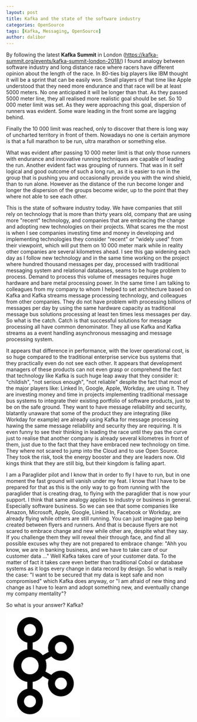 ```yaml
---
layout: post
title: Kafka and the state of the software industry
categories: OpenSource
tags: [Kafka, Messaging, OpenSource]
author: dalibor
---
```


By following the latest **Kafka Summit** in London (<https://kafka-summit.org/events/kafka-summit-london-2018/>) I found analogy between software industry and long distance race where racers have different opinion about the length of the race. In 80-ties big players like IBM thought it will be a sprint that can be easily won. Small players of that time like Apple understood that they need more endurance and that race will be at least 5000 meters. No one anticipated it will be longer than that. As they passed 5000 meter line, they all realised more realistic goal should be set. So 10 000 meter limit was set. As they were approaching this goal, dispersion of runners was evident. Some ware leading in the front some are lagging behind.

Finally the 10 000 limit was reached, only to discover that there is long way of uncharted territory in front of them. Nowadays no one is certain anymore is that a full marathon to be run, ultra marathon or something else.

What was evident after passing 10 000 meter limit is that only those runners with endurance and innovative running techniques are capable of leading the run. Another evident fact was grouping of runners. That was in it self logical and good outcome of such a long run, as it is easier to run in the group that is pushing you and occasionally provide you with the wind shield, than to run alone. However as the distance of the run become longer and longer the dispersion of the groups become wider, up to the point that they where not able to see each other.

This is the state of software industry today. We have companies that still rely on technology that is more than thirty years old, company that are using more "recent" technology, and companies that are embracing the change and adopting new technologies on their projects. What scares me the most is when I see companies investing time and money in developing and implementing technologies they consider "recent" or "widely used" from their viewpoint, which will put them on 10 000 meter mark while in reality other companies are several kilometres ahead. I see this gap widening each day as I follow new technology and in the same time working on the project where hundred thousand messages per day, processed with traditional messaging system and relational databases, seams to be huge problem to process. Demand to process this volume of messages requires huge hardware and bare metal processing power. In the same time I am talking to colleagues from my company to whom I helped to set architecture based on Kafka and Kafka streams message processing technology, and colleagues from other companies. They do not have problem with processing billions of messages per day by using the same hardware capacity as traditional message bus solutions processing at least ten times less messages per day. So what is the catch. Catch is that successful solutions for message processing all have common denominator. They all use Kafka and Kafka streams as a event handling asynchronous messaging and message processing system.

It appears that difference in performance, with the lover operational cost, is so huge compared to the traditional enterprise service bus systems that they practically even do not see each other. It appears that development managers of these products can not even grasp or comprehend the fact that technology like Kafka is such huge leap away that they consider it: "childish", "not serious enough", "not reliable" despite the fact that most of the major players like: Linked In, Google, Apple, Workday, are using it. They are investing money and time in projects implementing traditional message bus systems to integrate their existing portfolio of software products, just to be on the safe ground. They want to have message reliability and security, blatantly unaware that some of the product they are integrating (like Workday for example) are already using Kafka for message processing hawing the same message reliability and security they are requiring. It is even funny to see their thinking in leading the race until they pas the curve just to realise that another company is already several kilometres in front of them, just due to the fact that they have embraced new technology on time. They where not scared to jump into the Cloud and to use Open Source. They took the risk, took the energy booster and they are leaders now. Old kings think that they are still big, but their kingdom is falling apart.

I am a Paraglider pilot and I know that in order to fly I have to run, but in one moment the fast ground will vanish under my feat. I know that I have to be prepared for that as this is the only way to go from running with the paraglider that is creating drag, to flying with the paraglider that is now your support. I think that same analogy applies to industry or business in general. Especially software business. So we can see that some companies like Amazon, Microsoft, Apple, Google, Linked In, Facebook or Workday, are already flying while others are still running. You can just imagine gap being created between flyers and runners. And that is because flyers are not scared to embrace change and new while other are, despite what they say. If you challenge them they will reveal their through face, and find all possible excuses why they are not prepared to embrace change: "Ahh you know, we are in banking business, and we have to take care of our customer data ..." Well Kafka takes care of your customer data. To the matter of fact it takes care even better than traditional Cobol or database systems as it logs every change in data record by design. So what is really the case: "I want to be secured that my data is kept safe and non compromised" which Kafka does anyway, or "I am afraid of new thing and change as I have to learn and adopt something new, and eventually change my company mentality"?

So what is your answer? Kafka?

![](/images/2018-04-25-Kafka_and_the_state_of_the_software_industry/kafka_logo.jpeg)
